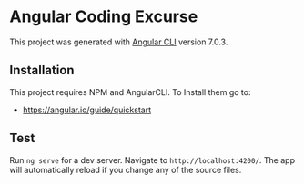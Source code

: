# Angular Coding Excurse

This project was generated with [Angular CLI](https://github.com/angular/angular-cli) version 7.0.3.

## Installation

This project requires NPM and AngularCLI. To Install them go to:
- https://angular.io/guide/quickstart

## Test

Run `ng serve` for a dev server. Navigate to `http://localhost:4200/`. The app will automatically reload if you change any of the source files.
